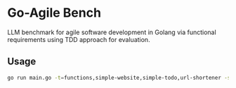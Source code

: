 # Go-Agile Bench
LLM benchmark for agile software development in Golang via functional requirements using TDD approach for evaluation.

## Usage

```bash
go run main.go -t=functions,simple-website,simple-todo,url-shortener -s -e=pass-k -k=1 -T=0.2
```